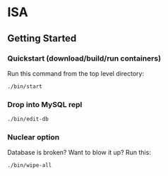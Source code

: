 # ISA

## Getting Started
### Quickstart (download/build/run containers)

Run this command from the top level directory:

```bash
./bin/start
```

### Drop into MySQL repl

```bash
./bin/edit-db
```

### Nuclear option

Database is broken? Want to blow it up? Run this:

```bash
./bin/wipe-all
```
